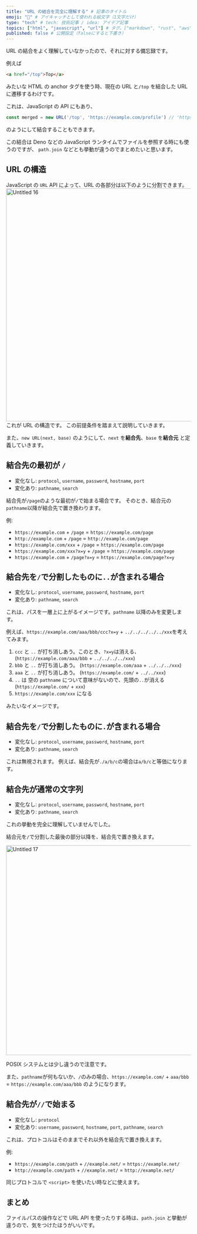 ```yaml
---
title: "URL の結合を完全に理解する" # 記事のタイトル
emoji: "🔗" # アイキャッチとして使われる絵文字（1文字だけ）
type: "tech" # tech: 技術記事 / idea: アイデア記事
topics: ["html", "javascript", "url"] # タグ。["markdown", "rust", "aws"]のように指定する
published: false # 公開設定（falseにすると下書き）
---
```

URL の結合をよく理解していなかったので、それに対する備忘録です。

例えば
```html
<a href="/top">Top</a>
```
みたいな HTML の anchor タグを使う時、現在の URL と`/top` を結合した URL に遷移するわけです。

これは、JavaScript の API にもあり、
```js
const merged = new URL('/top', 'https://example.com/profile') // 'https://example.com/top'
```
のようにして結合することもできます。

この結合は Deno などの JavaScript ランタイムでファイルを参照する時にも使うのですが、 `path.join` などとも挙動が違うのでまとめたいと思います。

## URL の構造
JavaScript の `URL` API によって、URL の各部分は以下のように分割できます。
<img width="634" alt="Untitled 16" src="https://github.com/user-attachments/assets/c01c8772-73c0-4860-aca1-36eef60a6ece">
これが URL の構造です。
この前提条件を踏まえて説明していきます。

また、`new URL(next, base)` のようにして、`next` を**結合先**、`base` を**結合元** と定義していきます。

## 結合先の最初が `/`
* 変化なし: `protocol`, `username`, `password`, `hostname`, `port`
* 変化あり: `pathname`, `search`

結合先が`/page`のような最初が`/`で始まる場合です。
そのとき、結合元の`pathname`以降が結合先で置き換わります。

例:
* `https://example.com` + `/page` = `https://example.com/page`
* `http://example.com` + `/page` = `http://example.com/page`
* `https://example.com/xxx` + `/page` = `https://example.com/page`
* `https://example.com/xxx?x=y` + `/page` = `https://example.com/page`
* `https://example.com` + `/page?x=y` = `https://example.com/page?x=y`

## 結合先を`/`で分割したものに`..`が含まれる場合
* 変化なし: `protocol`, `username`, `password`, `hostname`, `port`
* 変化あり: `pathname`, `search`

これは、パスを一層上に上がるイメージです。`pathname` 以降のみを変更します。

例えば、`https://example.com/aaa/bbb/ccc?x=y` + `../../../../../xxx`を考えてみます。

1. `ccc` と `..` が打ち消しあう。このとき、`?x=y`は消える、
(`https://example.com/aaa/bbb` + `../../../../xxx`)
2. `bbb` と `..` が打ち消しあう。
(`https://example.com/aaa` + `../../../xxx`)
3. `aaa` と `..` が打ち消しあう。
(`https://example.com/` + `../../xxx`)
4. `..` は 空の `pathname` について意味がないので、先頭の`..`が消える
(`https://example.com/` + `xxx`)
5. `https://example.com/xxx` になる

みたいなイメージです。

## 結合先を`/`で分割したものに`.`が含まれる場合
* 変化なし: `protocol`, `username`, `password`, `hostname`, `port`
* 変化あり: `pathname`, `search`

これは無視されます。
例えば、結合先が`./a/b/c`の場合は`a/b/c`と等価になります。

## 結合先が通常の文字列
* 変化なし: `protocol`, `username`, `password`, `hostname`, `port`
* 変化あり: `pathname`, `search`

これの挙動を完全に理解していませんでした。

結合元を`/`で分割した最後の部分以降を、結合先で置き換えます。

<img width="571" alt="Untitled 17" src="https://github.com/user-attachments/assets/23e22a74-0beb-498c-86ed-5b8dc10af911">

POSIX システムとは少し違うので注意です。

また、`pathname`が何もないか、`/`のみの場合、`https://example.com/` + `aaa/bbb` = `https://example.com/aaa/bbb` のようになります。

## 結合先が`//`で始まる
* 変化なし: `protocol` 
* 変化あり: `username`, `password`, `hostname`, `port`, `pathname`, `search`

これは、プロトコルはそのままでそれ以外を結合先で置き換えます。

例:
* `https://example.com/path` + `//example.net/` = `https://example.net/`
* `http://example.com/path` + `//example.net/` = `http://example.net/`

同じプロトコルで `<script>` を使いたい時などに使えます。

## まとめ
ファイルパスの操作などで URL API を使ったりする時は、`path.join` と挙動が違うので、気をつけたほうがいいです。
